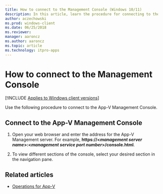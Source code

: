 ```yaml
---
title: How to connect to the Management Console (Windows 10/11)
description: In this article, learn the procedure for connecting to the App-V Management Console through your web browser.
author: aczechowski
ms.prod: windows-client
ms.date: 06/25/2018
ms.reviewer: 
manager: aaroncz
ms.author: aaroncz
ms.topic: article
ms.technology: itpro-apps
---
```


# How to connect to the Management Console

[!INCLUDE [Applies to Windows client versions](../includes/applies-to-windows-client-versions.md)]

Use the following procedure to connect to the App-V Management Console.

## Connect to the App-V Management Console

1. Open your web browser and enter the address for the App-V Management server. For example, **https://\<_management server name_\>:\<_management service port number_\>/console.html**.

2. To view different sections of the console, select your desired section in the navigation pane.





## Related articles

- [Operations for App-V](appv-operations.md)
